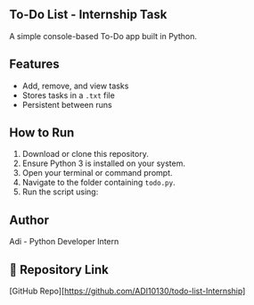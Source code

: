 ## To-Do List - Internship Task

A simple console-based To-Do app built in Python.

##  Features
- Add, remove, and view tasks
- Stores tasks in a `.txt` file
- Persistent between runs

##  How to Run

1. Download or clone this repository.
2. Ensure Python 3 is installed on your system.
3. Open your terminal or command prompt.
4. Navigate to the folder containing `todo.py`.
5. Run the script using:

##  Author

Adi - Python Developer Intern 

## 🔗 Repository Link

[GitHub Repo][https://github.com/ADI10130/todo-list-Internship]
